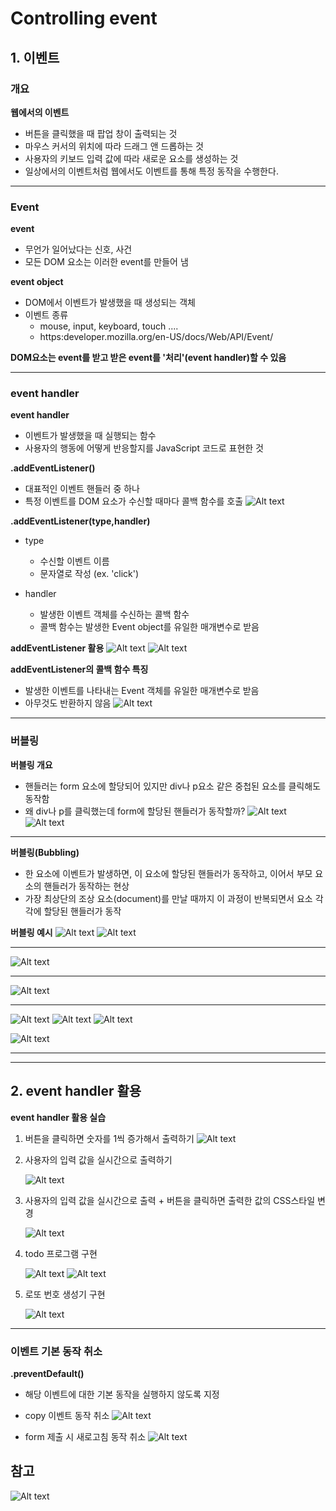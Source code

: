 # Controlling event

## 1. 이벤트

### 개요

**웹에서의 이벤트**
- 버튼을 클릭했을 때 팝업 창이 출력되는 것
- 마우스 커서의 위치에 따라 드래그 앤 드롭하는 것
- 사용자의 키보드 입력 값에 따라 새로운 요소를 생성하는 것
- 일상에서의 이벤트처럼 웹에서도 이벤트를 통해 특정 동작을 수행한다.

<hr>

### Event

**event**
- 무언가 일어났다는 신호, 사건
- 모든 DOM 요소는 이러한 event를 만들어 냄

**event object**
- DOM에서 이벤트가 발생했을 때 생성되는 객체
- 이벤트 종류
  - mouse, input, keyboard, touch ....
  - https:developer.mozilla.org/en-US/docs/Web/API/Event/

**DOM요소는 event를 받고 받은 event를 '처리'(event handler)할 수 있음**

<hr>

### event handler

**event handler**
- 이벤트가 발생했을 때 실행되는 함수
- 사용자의 행동에 어떻게 반응할지를 JavaScript 코드로 표현한 것

**.addEventListener()**
- 대표적인 이벤트 핸들러 중 하나
- 특정 이벤트를 DOM 요소가 수신할 때마다 콜백 함수를 호출 
![Alt text](images/image-1.png)


**.addEventListener(type,handler)**
- type
  - 수신할 이벤트 이름
  - 문자열로 작성 (ex. 'click')

- handler
  - 발생한 이벤트 객체를 수신하는 콜백 함수
  - 콜백 함수는 발생한 Event object를 유일한 매개변수로 받음


**addEventListener 활용**
![Alt text](images/image-2.png)
![Alt text](images/image-3.png)


**addEventListener의 콜백 함수 특징**
- 발생한 이벤트를 나타내는 Event 객체를 유일한 매개변수로 받음
- 아무것도 반환하지 않음
![Alt text](images/image-4.png)

<hr>


### 버블링

**버블링 개요**
- 핸들러는 form 요소에 할당되어 있지만 div나 p요소 같은 중첩된 요소를 클릭해도 동작함
- 왜 div나 p를 클릭했는데 form에 할당된 핸들러가 동작할까?
![Alt text](images/image-5.png)
![Alt text](images/image-6.png)

<hr>

**버블링(Bubbling)**
- 한 요소에 이벤트가 발생하면, 이 요소에 할당된 핸들러가 동작하고, 이어서 부모 요소의 핸들러가 동작하는 현상
- 가장 최상단의 조상 요소(document)를 만날 때까지 이 과정이 반복되면서 요소 각각에 할당된 핸들러가 동작

**버블링 예시**
![Alt text](images/image-7.png)
![Alt text](images/image-8.png)
<hr>

![Alt text](images/image-9.png)

<hr>

![Alt text](images/image-10.png)

<hr>

![Alt text](images/image-11.png)
![Alt text](images/image-12.png)
![Alt text](images/image-13.png)

![Alt text](images/image-14.png)

<hr>
<hr>

## 2. event handler 활용

**event handler 활용 실습**
1. 버튼을 클릭하면 숫자를 1씩 증가해서 출력하기
   ![Alt text](images/image-18.png)





2. 사용자의 입력 값을 실시간으로 출력하기

   ![Alt text](images/image-19.png)

3. 사용자의 입력 값을 실시간으로 출력 + 버튼을 클릭하면 출력한 값의 CSS스타일 변경

    ![Alt text](images/image-20.png)

4. todo 프로그램 구현

    ![Alt text](images/image-21.png)
    ![Alt text](images/image-22.png)


5. 로또 번호 생성기 구현

    ![Alt text](images/image-23.png)





<hr>




### 이벤트 기본 동작 취소

**.preventDefault()**
- 해당 이벤트에 대한 기본 동작을 실행하지 않도록 지정

- copy 이벤트 동작 취소
![Alt text](images/image-15.png)

- form 제출 시 새로고침 동작 취소
 ![Alt text](images/image-16.png)



## 참고

![Alt text](images/image-17.png)